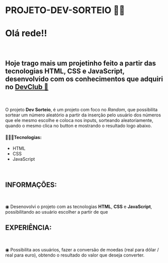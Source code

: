 # PROJETO-DEV-SORTEIO 🎲🎉

<h1>Olá rede!!</h1>
<br>
<h2>Hoje trago mais um projetinho feito a partir das tecnologias HTML, CSS e JavaScript, desenvolvido com os conhecimentos que adquiri no  <a href="http://rodolfomori.com.br/devclub">DevClub 🥑 </a> <br></h2>
<br>
<br>
<p✅>O projeto <b>Dev Sorteio</b>, é um projeto com foco no <i>Random</i>, que possibilita sortear um número aleatório a partir da inserção pelo usuário dos números que ele mesmo escolhe e coloca nos inputs, sorteando aleatoriamente, quando o mesmo clica no button e mostrando o resultado logo abaixo.</p>

<h4>👩🏼‍💻Tecnologias:</h4>

- HTML
- CSS
- JavaScript
<br>
<h2>INFORMAÇÕES:</h2>
<br>
<p> ◉ Desenovolvi o projeto com as tecnologias <strong>HTML</strong>, <strong>CSS</strong> e <strong>JavaScript</strong>, possibilitando ao usuário escolher a partir de que 
<br>
<h2>EXPERIÊNCIA:</h2>
<br> 
<p> ◉ Possibilita aos usuários, fazer a conversão de moedas (real para dólar / real para euro), obtendo o resultado do valor que deseja converter.  </p>
